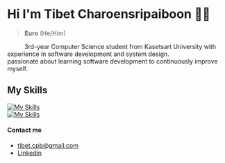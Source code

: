 <h1>Hi I'm Tibet Charoensripaiboon 🙋🏻</h1>

> <b>Euro</b> (He/Him)

<p>
&nbsp;&nbsp;&nbsp;&nbsp;&nbsp;&nbsp;&nbsp;&nbsp;&nbsp;
3rd-year Computer Science student from Kasetsart University with experience in software development and system design.<br>
passionate about learning software development to continuously improve myself.
</p>

<h2>My Skills</h2>

[![My Skills](https://skillicons.dev/icons?i=ts,js,html,css,go,py,java,cpp&theme=light)](https://skillicons.dev)<br/>
[![My Skills](https://skillicons.dev/icons?i=nextjs,flutter,mysql,postgres,aws,firebase,postman,docker&theme=light)](https://skillicons.dev)

<h4>Contact me</h4>
<ul>
<li><a target="_blank" href="">tibet.cpb@gmail.com </a></li>  
<li><a target="_blank" href="https://www.linkedin.com/in/tibet-charoensripaiboon-895162328/">Linkedin </a></li>  

</ul>



